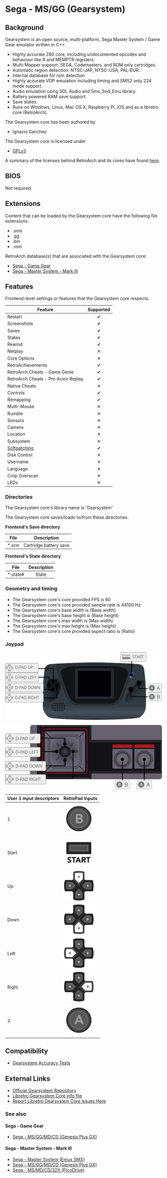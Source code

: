 # Sega - MS/GG (Gearsystem)

## Background

Gearsystem is an open source, multi-platform, Sega Master System / Game Gear emulator written in C++.

- Highly accurate Z80 core, including undocumented opcodes and behaviour like R and MEMPTR registers.
- Multi-Mapper support: SEGA, Codemasters, and ROM only cartridges.
- Automatic region detection: NTSC-JAP, NTSC-USA, PAL-EUR.
- Internal database for rom detection
- Highly accurate VDP emulation including timing and SMS2 only 224 mode support.
- Audio emulation using SDL Audio and Sms_Snd_Emu library.
- Battery powered RAM save support.
- Save states.
- Runs on Windows, Linux, Mac OS X, Raspberry Pi, iOS and as a libretro core (RetroArch).

The Gearsystem core has been authored by

- Ignacio Sanchez

The Gearsystem core is licensed under

- [GPLv3](https://github.com/drhelius/Gearsystem/blob/master/LICENSE) 

A summary of the licenses behind RetroArch and its cores have found [here](https://docs.libretro.com/tech/licenses/).

## BIOS

Not required.

## Extensions

Content that can be loaded by the Gearsystem core have the following file extensions:

- .sms
- .gg
- .bin
- .rom

RetroArch database(s) that are associated with the Gearsystem core:

- [Sega - Game Gear](https://github.com/libretro/libretro-database/blob/master/rdb/Sega%20-%20Game%20Gear.rdb)
- [Sega - Master System - Mark III](https://github.com/libretro/libretro-database/blob/master/rdb/Sega%20-%20Master%20System%20-%20Mark%20III.rdb)

## Features

Frontend-level settings or features that the Gearsystem core respects.

| Feature           | Supported |
|-------------------|:---------:|
| Restart           | ✔         |
| Screenshots       | ✔         |
| Saves             | ✔         |
| States            | ✔         |
| Rewind            | ✔         |
| Netplay           | ✕         |
| Core Options      | ✕         |
| RetroAchievements | ✔         |
| RetroArch Cheats - Game Genie  | ✔         |
| RetroArch Cheats - Pro Acion Replay | ✔         |
| Native Cheats     | ✕         |
| Controls          | ✔         |
| Remapping         | ✔         |
| Multi-Mouse       | ✕         |
| Rumble            | ✕         |
| Sensors           | ✕         |
| Camera            | ✕         |
| Location          | ✕         |
| Subsystem         | ✕         |
| [Softpatching](https://docs.libretro.com/guides/softpatching/) | ✔         |
| Disk Control      | ✕         |
| Username          | ✕         |
| Language          | ✕         |
| Crop Overscan     | ✕         |
| LEDs              | ✕         |

### Directories

The Gearsystem core's library name is 'Gearsystem'

The Gearsystem core saves/loads to/from these directories.

**Frontend's Save directory**

| File  | Description            |
|:-----:|:----------------------:|
| *.srm | Cartridge battery save |

**Frontend's State directory**

| File     | Description |
|:--------:|:-----------:|
| *.state# | State       |

### Geometry and timing

- The Gearsystem core's core provided FPS is 60
- The Gearsystem core's core provided sample rate is 44100 Hz
- The Gearsystem core's base width is (Base width)
- The Gearsystem core's base height is (Base height)
- The Gearsystem core's max width is (Max width)
- The Gearsystem core's max height is (Max height)
- The Gearsystem core's core provided aspect ratio is (Ratio)

### Joypad

![](../image/controller/gg.png)

![](../image/controller/sms.png)

| User 1 input descriptors | RetroPad Inputs                                |
|--------------------------|------------------------------------------------|
| 1                        | ![](../image/retropad/retro_b.png)             |
| Start                    | ![](../image/retropad/retro_start.png)         |
| Up                       | ![](../image/retropad/retro_dpad_up.png)       |
| Down                     | ![](../image/retropad/retro_dpad_down.png)     |
| Left                     | ![](../image/retropad/retro_dpad_left.png)     |
| Right                    | ![](../image/retropad/retro_dpad_right.png)    |
| 2                        | ![](../image/retropad/retro_a.png)             |

## Compatibility

- [Gearsystem Accuracy Tests](https://github.com/drhelius/Gearsystem#accuracy-tests)

## External Links

- [Official Gearsystem Repository](https://github.com/drhelius/Gearsystem)
- [Libretro Gearsystem Core info file](https://github.com/libretro/libretro-super/blob/master/dist/info/gearsystem_libretro.info)
- [Report Libretro Gearsystem Core Issues Here](https://github.com/drhelius/Gearsystem/issues)

### See also

#### Sega - Game Gear

- [Sega - MS/GG/MD/CD (Genesis Plus GX)](https://docs.libretro.com/library/genesis_plus_gx/)

#### Sega - Master System - Mark III

- [Sega - Master System (Emux SMS)](https://docs.libretro.com/library/emux_sms/)
- [Sega - MS/GG/MD/CD (Genesis Plus GX)](https://docs.libretro.com/library/genesis_plus_gx/)
- [Sega - MS/MD/CD/32X (PicoDrive)](https://docs.libretro.com/library/picodrive/)
